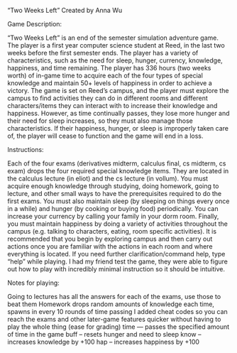 “Two Weeks Left”
Created by Anna Wu

Game Description:

“Two Weeks Left” is an end of the semester simulation adventure game. The player is a first year computer science student at Reed, in the last two weeks before the first semester ends. The player has a variety of characteristics, such as the need for sleep, hunger, currency, knowledge, happiness, and time remaining. The player has 336 hours (two weeks worth) of in-game time to acquire each of the four types of special knowledge and maintain 50+ levels of happiness in order to achieve a victory. The game is set on Reed’s campus, and the player must explore the campus to find activities they can do in different rooms and different characters/items they can interact with to increase their knowledge and happiness. However, as time continually passes, they lose more hunger and their need for sleep increases, so they must also manage those characteristics. If their happiness, hunger, or sleep is improperly taken care of, the player will cease to function and the game will end in a loss. 

Instructions: 

  Each of the four exams (derivatives midterm, calculus final, cs midterm, cs exam) drops the four required special knowledge items. They are located in the calculus lecture (in eliot) and the cs lecture (in vollum). 
	You must acquire enough knowledge through studying, doing homework, going to lecture, and other small ways to have the prerequisites required to do the first exams. 
	You must also maintain sleep (by sleeping on things every once in a while) and hunger (by cooking or buying food) periodically. You can increase your currency by calling your family in your dorm room. 
	 Finally, you must maintain happiness by doing a variety of activities throughout the campus (e.g. talking to characters, eating, room specific activities). 
	It is recommended that you begin by exploring campus and then carry out actions once you are familiar with the actions in each room and where everything is located. 
	If you need further clarification/command help, type “help” while playing. I had my friend test the game, they were able to figure out how to play with incredibly minimal instruction so it should be intuitive.


Notes for playing: 

Going to lectures has all the answers for each of the exams, use those to beat them
Homework drops random amounts of knowledge each time, spawns in every 10 rounds of time passing
I added cheat codes so you can reach the exams and other later-game features quicker without having to play the whole thing (ease for grading)
time <integer> — passes the specified amount of time in the game
buff – resets hunger and need to sleep
know – increases knowledge by +100
hap – increases happiness by +100
